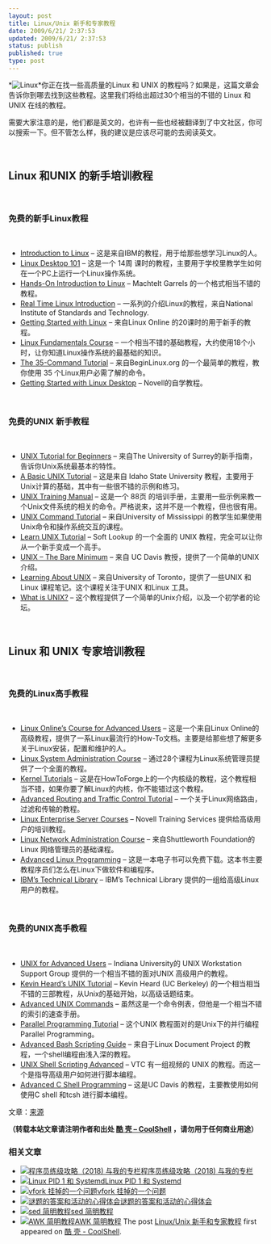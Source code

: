 ```yaml
---
layout: post
title: Linux/Unix 新手和专家教程
date: 2009/6/21/ 2:37:53
updated: 2009/6/21/ 2:37:53
status: publish
published: true
type: post
---
```


*![Linux](http://educhoices.org/cimages/multimages/1/linux_tutorials.jpg)*你正在找一些高质量的Linux 和 UNIX 的教程吗？如果是，这篇文章会告诉你到哪去找到这些教程。这里我们将给出超过30个相当的不错的 Linux 和 UNIX 在线的教程。


需要大家注意的是，他们都是英文的，也许有一些也经被翻译到了中文社区，你可以搜索一下。但不管怎么样，我的建议是应该尽可能的去阅读英文。


 


Linux 和UNIX 的新手培训教程
-------------------


 


### 免费的新手Linux教程


 


* [Introduction to Linux](http://www.ibm.com/developerworks/linux/newto/) – 这是来自IBM的教程，用于给那些想学习Linux的人。
* [Linux Desktop 101](http://linux.about.com/c/ec/1.htm) – 这是一个 14周 课时的教程，主要用于学校里教学生如何在一个PC上运行一个Linux操作系统。
* [Hands-On Introduction to Linux](http://tldp.org/LDP/intro-linux/html/index.html) – Machtelt Garrels 的一个格式相当不错的教程。
* [Real Time Linux Introduction](http://www.isd.mel.nist.gov/projects/rtlinux/rtutorial-2.0/doc/tutorial.htm) – 一系列的介绍Linux的教程，来自National Institute of Standards and Technology.
* [Getting Started with Linux](http://www.linux.org/lessons/beginner/index.html) – 来自Linux Online 的20课时的用于新手的教程。
* [Linux Fundamentals Course](http://learnlinux.tsf.org.za/courses/web-fundamentals.html) – 一个相当不错的基础教程，大约使用18个小时，让你知道Linux操作系统的最基础的知识。
* [The 35-Command Tutorial](http://www.beginlinux.org/course/view.php?id=15) – 来自BeginLinux.org 的一个最简单的教程，教你使用 35 个Linux用户必需了解的命令。
* [Getting Started with Linux Desktop](http://ocw.novell.com/novell-linux-desktop/getting-started-with-novell-linux-desktop) – Novell的自学教程。


 


### 免费的UNIX 新手教程


 


* [UNIX Tutorial for Beginners](http://www.ee.surrey.ac.uk/Teaching/Unix/) – 来自The University of Surrey的新手指南，告诉你Unix系统最基本的特性。
* [A Basic UNIX Tutorial](http://snap.nlc.dcccd.edu/learn/idaho/unixindex.html) – 这是来自 Idaho State University 教程，主要用于Unix计算的基础，其中有一些很不错的示例和练习。
* [UNIX Training Manual](http://www.devdaily.com/unix/unix-dnld.shtml) – 这是一个 88页 的培训手册，主要用一些示例来教一个Unix文件系统的相关的命令。严格说来，这并不是一个教程，但也很有用。
* [UNIX Command Tutorial](http://www.mcsr.olemiss.edu/unixhelp/commanz/index.html) – 来自University of Mississippi 的教学生如果使用Unix命令和操作系统交互的课程。
* [Learn UNIX Tutorial](http://www.softlookup.com/tutorial/Unix/index.asp) – Soft Lookup 的一个全面的 UNIX 教程，完全可以让你从一个新手变成一个高手。
* [UNIX – The Bare Minimum](http://heather.cs.ucdavis.edu/~matloff/UnixAndC/Unix/UnixBareMn.pdf) – 来自 UC Davis 教授，提供了一个简单的UNIX介绍。
* [Learning About UNIX](http://www.upscale.utoronto.ca/GeneralInterest/Harrison/LearnLinux/) – 来自University of Toronto，提供了一些UNIX 和Linux 课程笔记。这个课程关注于UNIX 和Linux 工具。
* [What is UNIX?](http://www.unix-manuals.com/tutorials/unix/unix.html) – 这个教程提供了一个简单的Unix介绍，以及一个初学者的论坛。


 


Linux 和 UNIX 专家培训教程
-------------------


 


### 免费的Linux高手教程


 


* [Linux Online’s Course for Advanced Users](http://www.linux.org/lessons/advanced/index.html) – 这是一个来自Linux Online的高级教程，提供了一系Linux最流行的How-To文档。主要是给那些想了解更多关于Linux安装，配置和维护的人。
* [Linux System Administration Course](http://www.linuxtraining.co.uk/download/new_linux_course_modules.pdf) – 通过28个课程为Linux系统管理员提供了一个全面的教程。
* [Kernel Tutorials](http://www.howtoforge.com/howtos/linux/kernel) – 这是在HowToForge上的一个内核级的教程，这个教程相当不错，如果你要了解Linux的内核，你不能错过这个教程。
* [Advanced Routing and Traffic Control Tutorial](http://lartc.org/lartc.html) – 一个关于Linux网络路由，过滤和传输的教程。
* [Linux Enterprise Server Courses](http://ocw.novell.com/suse-linux-enterprise) – Novell Training Services 提供给高级用户的培训教程。
* [Linux Network Administration Course](http://learnlinux.tsf.org.za/courses/web-net-admin.html) – 来自Shuttleworth Foundation的 Linux 网络管理员的基础课程。
* [Advanced Linux Programming](http://www.advancedlinuxprogramming.com/) – 这是一本电子书可以免费下载。这本书主要教程序员们怎么在Linux下做软件和编程序。
* [IBM’s Technical Library](http://www.ibm.com/developerworks/views/linux/libraryview.jsp?type_by=Tutorials) – IBM’s Technical Library 提供的一组给高级Linux用户的教程。


 


### 免费的UNIX高手教程


 


* [UNIX for Advanced Users](http://www.ussg.iu.edu/UAU/uau.html) – Indiana University的 UNIX Workstation Support Group 提供的一个相当不错的面对UNIX 高级用户的教程。
* [Kevin Heard’s UNIX Tutorial](http://people.ischool.berkeley.edu/~kevin/unix-tutorial/) – Kevin Heard (UC Berkeley) 的一个相当相当不错的三部教程，从Unix的基础开始，以高级话题结束。
* [Advanced UNIX Commands](http://members.unine.ch/philippe.renard/unix2.html) – 虽然这是一个命令例表，但他是一个相当不错的索引的速查手册。
* [Parallel Programming Tutorial](http://users.actcom.co.il/~choo/lupg/tutorials/parallel-programming-theory/parallel-programming-theory.html) – 这个UNIX 教程面对的是Unix下的并行编程 Parallel Programming。
* [Advanced Bash Scripting Guide](http://tldp.org/LDP/abs/html/) – 来自于Linux Document Project 的教程，一个shell编程由浅入深的教程。
* [UNIX Shell Scripting Advanced](http://www.vtc.com/products/Unix-Shell-Scripting-Advanced-tutorials.htm) – VTC 有一组视频的 UNIX 的教程。而这一个是指导高级用户如何进行脚本编程。
* [Advanced C Shell Programming](http://heather.cs.ucdavis.edu/~matloff/UnixAndC/Unix/CShellII.pdf) – 这是UC Davis 的教程，主要教使用如何使用C shell 和tcsh 进行脚本编程。


文章：[来源](http://educhoices.org/articles/Useful_Tutorials_on_Linux_and_UNIX_for_Beginners_and_Experts_Alike.html)



**（转载本站文章请注明作者和出处 [酷 壳 – CoolShell](https://coolshell.cn/) ，请勿用于任何商业用途）**



### 相关文章

* [![程序员练级攻略（2018)  与我的专栏](https://coolshell.cn/wp-content/uploads/2018/05/300x262-150x150.jpg)](https://coolshell.cn/articles/18360.html)[程序员练级攻略（2018) 与我的专栏](https://coolshell.cn/articles/18360.html)
* [![Linux PID 1 和 Systemd](https://coolshell.cn/wp-content/uploads/2017/07/systemd-1-150x150.jpeg)](https://coolshell.cn/articles/17998.html)[Linux PID 1 和 Systemd](https://coolshell.cn/articles/17998.html)
* [![vfork 挂掉的一个问题](https://coolshell.cn/wp-content/uploads/2014/11/tux-fork-150x150.gif)](https://coolshell.cn/articles/12103.html)[vfork 挂掉的一个问题](https://coolshell.cn/articles/12103.html)
* [![谜题的答案和活动的心得体会](https://coolshell.cn/wp-content/uploads/2014/08/puzzle-150x150.png)](https://coolshell.cn/articles/11847.html)[谜题的答案和活动的心得体会](https://coolshell.cn/articles/11847.html)
* [![sed 简明教程](https://coolshell.cn/wp-content/uploads/2013/02/sed-superman-150x150.png)](https://coolshell.cn/articles/9104.html)[sed 简明教程](https://coolshell.cn/articles/9104.html)
* [![AWK 简明教程](https://coolshell.cn/wp-content/uploads/2013/02/awk-150x150.jpg)](https://coolshell.cn/articles/9070.html)[AWK 简明教程](https://coolshell.cn/articles/9070.html)
The post [Linux/Unix 新手和专家教程](https://coolshell.cn/articles/1042.html) first appeared on [酷 壳 - CoolShell](https://coolshell.cn).